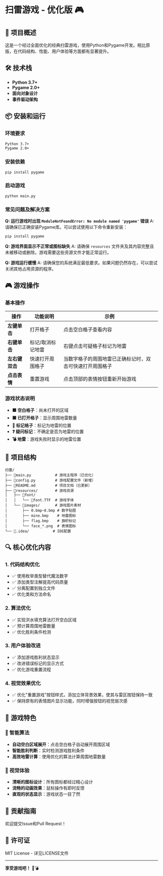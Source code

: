 # 扫雷游戏 - 优化版 🎮

## 🚀 项目概述
这是一个经过全面优化的经典扫雷游戏，使用Python和Pygame开发。相比原版，在代码结构、性能、用户体验等方面都有显著提升。

## 🛠️ 技术栈
- **Python 3.7+**
- **Pygame 2.0+**
- **面向对象设计**
- **事件驱动架构**

## 📦 安装和运行

### 环境要求
```bash
Python 3.7+
Pygame 2.0+
```

### 安装依赖
```bash
pip install pygame
```

### 启动游戏
```bash
python main.py
```

### 常见问题及解决方案

**Q: 运行游戏时出现 `ModuleNotFoundError: No module named 'pygame'` 错误**
A: 请确保已正确安装Pygame库。可以尝试使用以下命令重新安装：
```bash
pip install pygame
```

**Q: 游戏界面显示不正常或图标缺失**
A: 请确保 `resources` 文件夹及其内容完整且未被移动或删除。游戏需要这些资源文件才能正常运行。

**Q: 游戏运行缓慢**
A: 请确保您的系统满足最低要求。如果问题仍然存在，可以尝试关闭其他占用资源的程序。

## 🎮 游戏操作

### 基本操作

| 操作 | 功能说明 | 示例 |
|------|----------|------|
| **左键单击** | 打开格子 | 点击空白格子查看内容 |
| **右键单击** | 标记/取消标记地雷 | 右键点击可疑格子标记为地雷 |
| **左右键双击** | 快速打开周围格子 | 当数字格子的周围地雷已正确标记时，双击可快速打开周围格子 |
| **点击表情** | 重置游戏 | 点击顶部的表情按钮重新开始游戏 |

### 游戏状态说明

- **🟩 空白格子**：尚未打开的区域
- **🟦 已打开格子**：显示周围地雷数量
- **🚩 标记格子**：标记为地雷的位置
- **❓ 疑问标记**：不确定是否为地雷的位置
- **💣 地雷**：游戏失败时显示的地雷位置

## 📁 项目结构
```
扫雷/
├── 📄main.py           # 游戏主程序（已优化）
├── 📄config.py         # 游戏配置文件（新增）
├── 📄README.md         # 项目文档（已更新）
├── 📁resources/        # 游戏资源
│   ├── 📁font/
│   │   └── 📄font.TTF  # 游戏字体
│   └── 📁images/       # 游戏图片素材
│       ├── 0.bmp~8.bmp # 数字贴图
│       ├── mine.bmp    # 地雷图标
│       ├── flag.bmp    # 旗帜标记
│       └── face_*.png  # 表情图标
└── 📁.idea/           # IDE配置
```

## 🔍 核心优化内容

### 1. 代码结构优化
- ✅ 使用枚举类型替代魔法数字
- ✅ 添加类型注解提高代码质量
- ✅ 分离配置到独立文件
- ✅ 优化类和方法命名

### 2. 算法优化
- ✅ 实现洪水填充算法打开空白区域
- ✅ 预计算周围地雷数量
- ✅ 优化胜利条件检测

### 3. 用户体验改进
- ✅ 添加游戏胜利状态显示
- ✅ 改进错误标记的显示方式
- ✅ 优化游戏重置流程

### 4. 视觉效果优化
- ✅ 优化"重置游戏"按钮样式，添加立体背景效果，使其与雷区按钮保持一致
- ✅ 保持原有的表情图片显示功能，同时增强按钮的视觉层次感

## 🎯 游戏特色

### 🧠 智能算法
- **自动空白区域展开**：点击空白格子自动展开周围区域
- **智能胜利判断**：实时检测游戏胜利条件
- **高效地雷计算**：使用优化的算法计算周围地雷数量

### 🎨 视觉体验
- **清晰的图标设计**：所有图标都经过精心设计
- **流畅的动画效果**：鼠标操作有即时反馈
- **直观的状态显示**：游戏状态一目了然

## 🤝 贡献指南
欢迎提交Issue和Pull Request！

## 📄 许可证
MIT License - 详见LICENSE文件

---
**享受游戏吧！** 🎲💣
